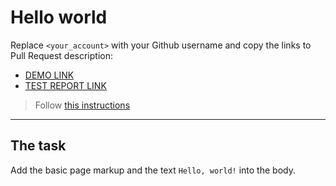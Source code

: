 # Hello world
Replace `<your_account>` with your Github username and copy the links to Pull Request description:
- [DEMO LINK](https://krulykovskyi.github.io/layout_hello-world/)
- [TEST REPORT LINK](https://krulykovskyi.github.io/layout_hello-world/report/html_report/)

> Follow [this instructions](https://github.com/mate-academy/layout_task-guideline#how-to-solve-the-layout-tasks-on-github)
___

## The task 
Add the basic page markup and the text `Hello, world!` into the body.
